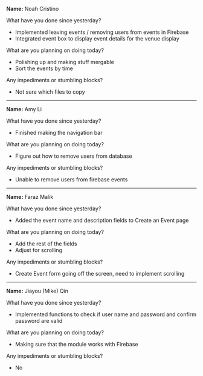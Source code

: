 __Name:__ Noah Cristino

What have you done since yesterday?
* Implemented leaving events / removing users from events in Firebase
* Integrated event box to display event details for the venue display

What are you planning on doing today?
* Polishing up and making stuff mergable
* Sort the events by time

Any impediments or stumbling blocks?
* Not sure which files to copy

---

__Name:__ Amy Li

What have you done since yesterday?
* Finished making the navigation bar

What are you planning on doing today?
* Figure out how to remove users from database

Any impediments or stumbling blocks?
* Unable to remove users from firebase events

---

__Name:__ Faraz Malik

What have you done since yesterday?
* Added the event name and description fields to Create an Event page

What are you planning on doing today?
* Add the rest of the fields
* Adjust for scrolling

Any impediments or stumbling blocks?
* Create Event form going off the screen, need to implement scrolling

---

__Name:__ Jiayou (Mike) Qin

What have you done since yesterday?
* Implemented functions to check if user name and password and confirm password are valid

What are you planning on doing today?
* Making sure that the module works with Firebase

Any impediments or stumbling blocks?
* No
